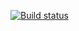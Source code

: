 [![Build status](https://ci.appveyor.com/api/projects/status/1arxky1ekb5a5sm0/branch/main?svg=true)](https://ci.appveyor.com/project/ParfinenkoEkaterina/postmanecho/branch/main)
